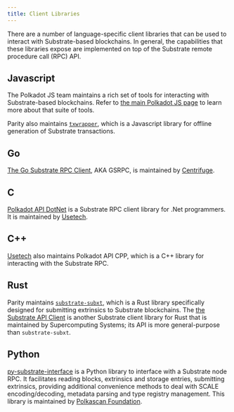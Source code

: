 ```yaml
---
title: Client Libraries
---
```


There are a number of language-specific client libraries that can be used to interact with
Substrate-based blockchains. In general, the capabilities that these libraries expose are
implemented on top of the Substrate remote procedure call (RPC) API.

## Javascript

The Polkadot JS team maintains a rich set of tools for interacting with Substrate-based blockchains.
Refer to [the main Polkadot JS page](./polkadot-js) to learn more about that suite of tools.

Parity also maintains [`txwrapper`](https://github.com/paritytech/txwrapper), which is a Javascript
library for offline generation of Substrate transactions.

## Go

[The Go Substrate RPC Client](https://github.com/centrifuge/go-substrate-rpc-client/), AKA GSRPC, is
maintained by [Centrifuge](https://centrifuge.io/).

## C

[Polkadot API DotNet](https://github.com/usetech-llc/polkadot_api_dotnet) is a Substrate RPC client
library for .Net programmers. It is maintained by [Usetech](https://usetech.com/blockchain/).

## C++

[Usetech](https://usetech.com/blockchain/) also maintains Polkadot API CPP, which is a C++ library
for interacting with the Substrate RPC.

## Rust

Parity maintains [`substrate-subxt`](https://github.com/paritytech/substrate-subxt), which is a Rust
library specifically designed for submitting extrinsics to Substrate blockchains. The
[the Substrate API Client](https://github.com/scs/substrate-api-client) is another Substrate client
library for Rust that is maintained by Supercomputing Systems; its API is more general-purpose than
`substrate-subxt`.

## Python

[py-substrate-interface](https://github.com/polkascan/py-substrate-interface) is a Python library to interface with a Substrate node RPC. It facilitates reading blocks, extrinsics and storage entries, submitting extrinsics, providing additional convenience methods to deal with SCALE encoding/decoding, metadata parsing and type registry management. This library is maintained by [Polkascan Foundation](https://polkascan.org/).

